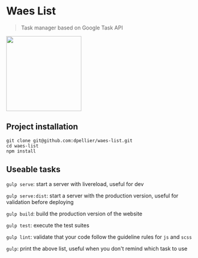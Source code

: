 # Waes List

> Task manager based on Google Task API

<img src="http://i.imgur.com/fyHZ3b0.png" height="200" />

## Project installation

```
git clone git@github.com:dpellier/waes-list.git
cd waes-list
npm install
```

## Useable tasks

`gulp serve`: start a server with livereload, useful for dev

`gulp serve:dist`: start a server with the production version, useful for validation before deploying

`gulp build`: build the production version of the website

`gulp test`: execute the test suites

`gulp lint`: validate that your code follow the guideline rules for `js` and `scss`

`gulp`: print the above list, useful when you don't remind which task to use
